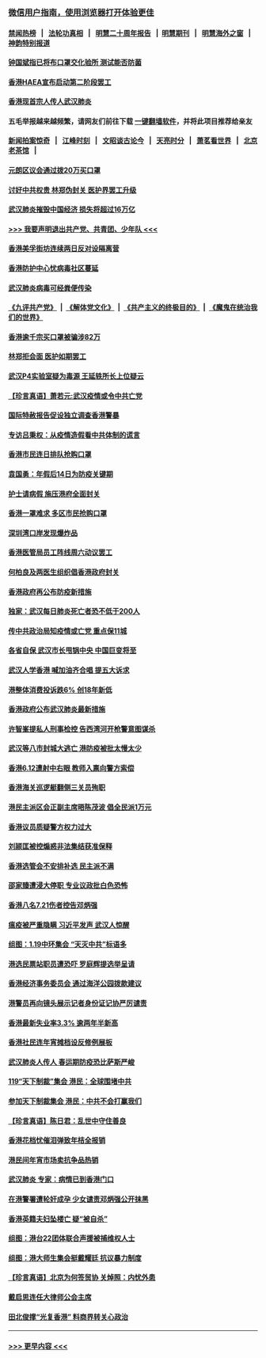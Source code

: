 ### [微信用户指南，使用浏览器打开体验更佳](https://github.com/gfw-breaker/banned-news1/blob/master/indexes/wechat-guide.md?t=0)
#### [禁闻热榜](热点新闻.md?t=0)  &nbsp;&nbsp;|&nbsp;&nbsp; [法轮功真相](https://github.com/gfw-breaker/truth/blob/master/README.md?t=0) &nbsp;&nbsp;|&nbsp;&nbsp; [明慧二十周年报告](https://github.com/gfw-breaker/mh-reports/blob/master/README.md?t=0) &nbsp;&nbsp;|&nbsp;&nbsp;[明慧期刊](https://github.com/gfw-breaker/mh-qikan) &nbsp;&nbsp;|&nbsp;&nbsp; [明慧海外之窗](https://github.com/gfw-breaker/mh-news/blob/master/README.md?t=0) &nbsp;&nbsp;|&nbsp;&nbsp; [神韵特别报道](https://github.com/gfw-breaker/mh-news/blob/master/shenyun.md?t=0)
#### [钟国斌指已将布口罩交化验所 测试能否防菌](../pages/nsc415/n11842783.md?t=02042011) 
#### [香港HAEA宣布启动第二阶段罢工](../pages/nsc415/n11842723.md?t=02042011) 
#### [香港现首宗人传人武汉肺炎](../pages/nsc415/n11842766.md?t=02042011) 
#### 五毛举报越来越频繁，请网友们前往下载 [一键翻墙软件](https://github.com/gfw-breaker/ssr-accounts)，并将此项目推荐给亲友
#### [新闻拍案惊奇](https://github.com/gfw-breaker/banned-news1/blob/master/pages/link4.md) &nbsp;&nbsp;|&nbsp;&nbsp; [江峰时刻](https://github.com/gfw-breaker/banned-news1/blob/master/pages/link4.md) &nbsp;&nbsp;|&nbsp;&nbsp; [文昭谈古论今](https://github.com/gfw-breaker/banned-news1/blob/master/pages/link4.md) &nbsp;&nbsp;|&nbsp;&nbsp; [天亮时分](https://github.com/gfw-breaker/banned-news1/blob/master/pages/link4.md) &nbsp;&nbsp;|&nbsp;&nbsp; [萧茗看世界](https://github.com/gfw-breaker/banned-news1/blob/master/pages/link4.md) &nbsp;&nbsp;|&nbsp;&nbsp; [北京老茶馆](https://github.com/gfw-breaker/banned-news1/blob/master/pages/link4.md) &nbsp;&nbsp;|&nbsp;&nbsp; 
#### [元朗区议会通过拨20万买口罩](../pages/nsc415/n11842754.md?t=02042011) 
#### [讨好中共权贵 林郑伪封关 医护界罢工升级](../pages/nsc415/n11842359.md?t=02042011) 
#### [武汉肺炎摧毁中国经济 损失将超过16万亿](../pages/nsc415/n11839723.md?t=02042011) 
#### [>>> 我要声明退出共产党、共青团、少年队 <<<](https://github.com/begood0513/goodnews/blob/master/quit/letter.md) 
#### [香港美孚街坊连续两日反对设隔离营](../pages/nsc415/n11839962.md?t=02042011) 
#### [香港防护中心忧病毒社区蔓延](../pages/nsc415/n11839933.md?t=02042011) 
#### [武汉肺炎病毒可经粪便传染](../pages/nsc415/n11839939.md?t=02042011) 
#### [《九评共产党》](https://github.com/begood0513/9ping.md/blob/master/README.md) &nbsp;|&nbsp; [《解体党文化》](../../../../jtdwh.md/blob/master/README.md)  &nbsp;|&nbsp; [《共产主义的终极目的》](../../../../gczydzjmd.md/blob/master/README.md) &nbsp;|&nbsp; [《魔鬼在统治我们的世界》](../../../../mgztzwmdsj.md/blob/master/README.md) 
#### [香港逾千宗买口罩被骗涉82万](../pages/nsc415/n11839914.md?t=02042011) 
#### [林郑拒会面 医护如期罢工](../pages/nsc415/n11839892.md?t=02042011) 
#### [武汉P4实验室疑为毒源 王延轶所长上位疑云](../pages/nsc415/n11835543.md?t=02042011) 
#### [【珍言真语】萧若元:武汉疫情或令中共亡党](../pages/nsc415/n11829394.md?t=02042011) 
#### [国际特赦报告促设独立调查香港警暴](../pages/nsc415/n11833845.md?t=02042011) 
#### [专访吕秉权：从疫情造假看中共体制的谎言](../pages/nsc415/n11833813.md?t=02042011) 
#### [香港市民连日排队抢购口罩](../pages/nsc415/n11833794.md?t=02042011) 
#### [袁国勇：年假后14日为防疫关键期](../pages/nsc415/n11831088.md?t=02042011) 
#### [护士请病假 施压港府全面封关](../pages/nsc415/n11831030.md?t=02042011) 
#### [香港一罩难求 多区市民抢购口罩](../pages/nsc415/n11831002.md?t=02042011) 
#### [深圳湾口岸发现爆炸品](../pages/nsc415/n11828802.md?t=02042011) 
#### [香港医管局员工阵线周六动议罢工](../pages/nsc415/n11828762.md?t=02042011) 
#### [何柏良及两医生组织倡香港政府封关](../pages/nsc415/n11828749.md?t=02042011) 
#### [香港政府再公布防疫新措施](../pages/nsc415/n11828716.md?t=02042011) 
#### [独家：武汉每日肺炎死亡者恐不低于200人](../pages/nsc415/n11828240.md?t=02042011) 
#### [传中共政治局知疫情或亡党 重点保11城](../pages/nsc415/n11828145.md?t=02042011) 
#### [各省自保 武汉市长甩锅中央 中国巨变将至](../pages/nsc415/n11828021.md?t=02042011) 
#### [武汉人学香港 喊加油齐合唱 提五大诉求](../pages/nsc415/n11827046.md?t=02042011) 
#### [港整体消费投诉跌6% 创18年新低](../pages/nsc415/n11817280.md?t=02042011) 
#### [香港政府公布武汉肺炎最新措施](../pages/nsc415/n11817152.md?t=02042011) 
#### [许智峯提私人刑事检控 告西湾河开枪警意图谋杀](../pages/nsc415/n11817132.md?t=02042011) 
#### [武汉等八市封城大逃亡 港防疫被批太慢太少](../pages/nsc415/n11817058.md?t=02042011) 
#### [香港6.12遭射中右眼 教师入禀向警方索偿](../pages/nsc415/n11814678.md?t=02042011) 
#### [香港海关巡逻艇翻侧三关员殉职](../pages/nsc415/n11814604.md?t=02042011) 
#### [港民主派区会正副主席晤陈茂波 倡全民派1万元](../pages/nsc415/n11814582.md?t=02042011) 
#### [香港议员质疑警方权力过大](../pages/nsc415/n11814560.md?t=02042011) 
#### [刘颕匡被控煽惑非法集结获准保释](../pages/nsc415/n11811727.md?t=02042011) 
#### [香港选管会不安排补选 民主派不满](../pages/nsc415/n11811691.md?t=02042011) 
#### [邵家臻遭浸大停职 专业议政批白色恐怖](../pages/nsc415/n11811670.md?t=02042011) 
#### [香港八名7.21伤者控告邓炳强](../pages/nsc415/n11811623.md?t=02042011) 
#### [瘟疫被严重隐瞒 习近平发声 武汉人惊醒](../pages/nsc415/n11811186.md?t=02042011) 
#### [组图：1.19中环集会 “天灭中共”标语多](../pages/nsc415/n11809514.md?t=02042011) 
#### [港选民票站职员遭恐吓 罗庭辉提选举呈请](../pages/nsc415/n11808914.md?t=02042011) 
#### [香港经济事务委员会 通过海洋公园拨款建议](../pages/nsc415/n11808906.md?t=02042011) 
#### [港警员再向镜头展示记者身份证记协严厉谴责](../pages/nsc415/n11808888.md?t=02042011) 
#### [香港最新失业率3.3% 逾两年半新高](../pages/nsc415/n11808887.md?t=02042011) 
#### [香港社民连年宵摊档设反修例展板](../pages/nsc415/n11808857.md?t=02042011) 
#### [武汉肺炎人传人 春运期防疫恐比萨斯严峻](../pages/nsc415/n11808739.md?t=02042011) 
#### [119“天下制裁”集会 港民：全球围堵中共](../pages/nsc415/n11806318.md?t=02042011) 
#### [参加天下制裁集会 港民：中共不会打赢我们](../pages/nsc415/n11806596.md?t=02042011) 
#### [【珍言真语】陈日君：乱世中守住善良](../pages/nsc415/n11806247.md?t=02042011) 
#### [香港花档忧催泪弹致年桔全报销](../pages/nsc415/n11806130.md?t=02042011) 
#### [港民间年宵市场卖抗争品热销](../pages/nsc415/n11806073.md?t=02042011) 
#### [武汉肺炎 专家：病情已到香港门口](../pages/nsc415/n11806020.md?t=02042011) 
#### [在港警署遭轮奸成孕 少女谴责邓炳强公开抹黑](../pages/nsc415/n11805981.md?t=02042011) 
#### [香港英籍夫妇坠楼亡 疑“被自杀”](../pages/nsc415/n11805937.md?t=02042011) 
#### [组图：港台22团体联合声援被捕维权人士](../pages/nsc415/n11801834.md?t=02042011) 
#### [组图：港大师生集会挺戴耀廷 抗议暴力制度](../pages/nsc415/n11799298.md?t=02042011) 
#### [【珍言真语】北京为何签贸协 关焯照：内忧外患](../pages/nsc415/n11799790.md?t=02042011) 
#### [戴启思连任大律师公会主席](../pages/nsc415/n11799306.md?t=02042011) 
#### [田北俊撑“光复香港” 料商界转关心政治](../pages/nsc415/n11799287.md?t=02042011) 

----
#### [ >>> 更早内容 <<< ](../indexes/nsc415-earlier.md)
